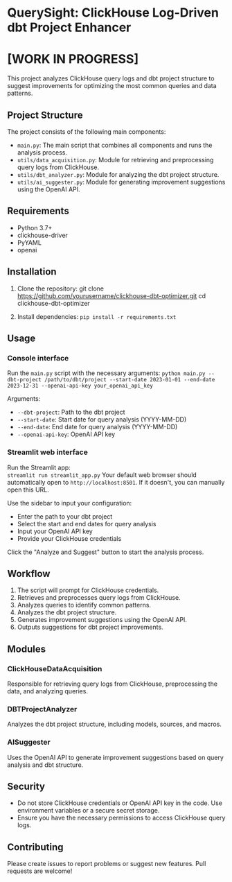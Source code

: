 # QuerySight: ClickHouse Log-Driven dbt Project Enhancer
# [WORK IN PROGRESS]

This project analyzes ClickHouse query logs and dbt project structure to suggest improvements for optimizing the most common queries and data patterns.

## Project Structure

The project consists of the following main components:

- `main.py`: The main script that combines all components and runs the analysis process.
- `utils/data_acquisition.py`: Module for retrieving and preprocessing query logs from ClickHouse.
- `utils/dbt_analyzer.py`: Module for analyzing the dbt project structure.
- `utils/ai_suggester.py`: Module for generating improvement suggestions using the OpenAI API.

## Requirements

- Python 3.7+
- clickhouse-driver
- PyYAML
- openai

## Installation

1. Clone the repository:
  git clone https://github.com/yourusername/clickhouse-dbt-optimizer.git
  cd clickhouse-dbt-optimizer

2. Install dependencies:
  `pip install -r requirements.txt`

## Usage

### Console interface

Run the `main.py` script with the necessary arguments:
  `python main.py --dbt-project /path/to/dbt/project --start-date 2023-01-01 --end-date 2023-12-31 --openai-api-key your_openai_api_key`

Arguments:
- `--dbt-project`: Path to the dbt project
- `--start-date`: Start date for query analysis (YYYY-MM-DD)
- `--end-date`: End date for query analysis (YYYY-MM-DD)
- `--openai-api-key`: OpenAI API key

### Streamlit web interface
Run the Streamlit app:  
  `streamlit run streamlit_app.py`
Your default web browser should automatically open to `http://localhost:8501`. If it doesn't, you can manually open this URL.

Use the sidebar to input your configuration:
- Enter the path to your dbt project
- Select the start and end dates for query analysis
- Input your OpenAI API key
- Provide your ClickHouse credentials

Click the "Analyze and Suggest" button to start the analysis process.


## Workflow

1. The script will prompt for ClickHouse credentials.
2. Retrieves and preprocesses query logs from ClickHouse.
3. Analyzes queries to identify common patterns.
4. Analyzes the dbt project structure.
5. Generates improvement suggestions using the OpenAI API.
6. Outputs suggestions for dbt project improvements.

## Modules

### ClickHouseDataAcquisition

Responsible for retrieving query logs from ClickHouse, preprocessing the data, and analyzing queries.

### DBTProjectAnalyzer

Analyzes the dbt project structure, including models, sources, and macros.

### AISuggester

Uses the OpenAI API to generate improvement suggestions based on query analysis and dbt structure.

## Security

- Do not store ClickHouse credentials or OpenAI API key in the code. Use environment variables or a secure secret storage.
- Ensure you have the necessary permissions to access ClickHouse query logs.

## Contributing

Please create issues to report problems or suggest new features. Pull requests are welcome!
